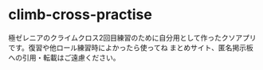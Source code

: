 # climb-cross-practise
極ゼレニアのクライムクロス2回目練習のために自分用として作ったクソアプリです。復習や他ロール練習時によかったら使ってね
まとめサイト、匿名掲示板への引用・転載はご遠慮ください。
